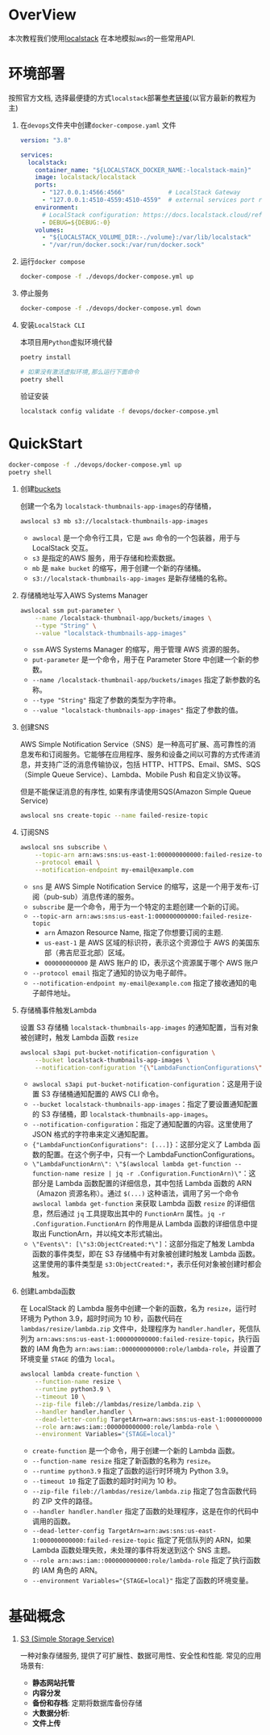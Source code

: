 # OverView

本次教程我们使用[localstack](https://www.localstack.cloud/) 在本地模拟`aws`的一些常用API.



# 环境部署

按照官方文档, 选择最便捷的方式`localstack`部署[参考链接](https://docs.localstack.cloud/getting-started/installation/#docker-compose)(以官方最新的教程为主)

1. 在`devops`文件夹中创建`docker-compose.yaml` 文件

   ```yaml
   version: "3.8"
   
   services:
     localstack:
       container_name: "${LOCALSTACK_DOCKER_NAME:-localstack-main}"
       image: localstack/localstack
       ports:
         - "127.0.0.1:4566:4566"            # LocalStack Gateway
         - "127.0.0.1:4510-4559:4510-4559"  # external services port range
       environment:
         # LocalStack configuration: https://docs.localstack.cloud/references/configuration/
         - DEBUG=${DEBUG:-0}
       volumes:
         - "${LOCALSTACK_VOLUME_DIR:-./volume}:/var/lib/localstack"
         - "/var/run/docker.sock:/var/run/docker.sock"
   ```

2. 运行`docker compose `

   ```bash
   docker-compose -f ./devops/docker-compose.yml up
   ```

3. 停止服务

   ```bash
   docker-compose -f ./devops/docker-compose.yml down
   ```

4. 安装`LocalStack CLI`

   本项目用`Python`虚拟环境代替

   ```bash
   poetry install
   
   # 如果没有激活虚拟环境,那么运行下面命令
   poetry shell
   ```

   验证安装

   ```bash
   localstack config validate -f devops/docker-compose.yml
   ```

# QuickStart

```bash
docker-compose -f ./devops/docker-compose.yml up
poetry shell
```

1. 创建[buckets](https://docs.aws.amazon.com/AmazonS3/latest/userguide/UsingBucket.html)

   创建一个名为 `localstack-thumbnails-app-images`的存储桶，

   ```bash
   awslocal s3 mb s3://localstack-thumbnails-app-images
   ```

   - `awslocal` 是一个命令行工具，它是 `aws` 命令的一个包装器，用于与 LocalStack 交互。
   - `s3` 是指定的AWS 服务，用于存储和检索数据。
   - `mb` 是 `make bucket` 的缩写，用于创建一个新的存储桶。
   - `s3://localstack-thumbnails-app-images` 是新存储桶的名称。

2. 存储桶地址写入AWS Systems Manager

   ```bash
   awslocal ssm put-parameter \
       --name /localstack-thumbnail-app/buckets/images \
       --type "String" \
       --value "localstack-thumbnails-app-images"
   ```

   - `ssm`  AWS Systems Manager 的缩写，用于管理 AWS 资源的服务。
   - `put-parameter` 是一个命令，用于在 Parameter Store 中创建一个新的参数。
   - `--name /localstack-thumbnail-app/buckets/images` 指定了新参数的名称。
   - `--type "String"` 指定了参数的类型为字符串。
   - `--value "localstack-thumbnails-app-images"` 指定了参数的值。

3. 创建SNS

   AWS Simple Notification Service（SNS）是一种高可扩展、高可靠性的消息发布和订阅服务。它能够在应用程序、服务和设备之间以可靠的方式传递消息，并支持广泛的消息传输协议，包括 HTTP、HTTPS、Email、SMS、SQS（Simple Queue Service）、Lambda、Mobile Push 和自定义协议等。

   但是不能保证消息的有序性, 如果有序请使用SQS(Amazon Simple Queue Service)

   ```bash
   awslocal sns create-topic --name failed-resize-topic
   ```

4. 订阅SNS

   ```bash
   awslocal sns subscribe \
       --topic-arn arn:aws:sns:us-east-1:000000000000:failed-resize-topic \
       --protocol email \
       --notification-endpoint my-email@example.com
   ```

   - `sns` 是 AWS Simple Notification Service 的缩写，这是一个用于发布-订阅（pub-sub）消息传递的服务。
   - `subscribe` 是一个命令，用于为一个特定的主题创建一个新的订阅。
   - `--topic-arn arn:aws:sns:us-east-1:000000000000:failed-resize-topic` 
     - `arn` Amazon Resource Name, 指定了你想要订阅的主题.
     - `us-east-1` 是 AWS 区域的标识符，表示这个资源位于 AWS 的美国东部（弗吉尼亚北部）区域。
     - `000000000000` 是 AWS 账户的 ID，表示这个资源属于哪个 AWS 账户
   - `--protocol email` 指定了通知的协议为电子邮件。
   - `--notification-endpoint my-email@example.com` 指定了接收通知的电子邮件地址。

5. 存储桶事件触发Lambda

   设置 S3 存储桶 `localstack-thumbnails-app-images` 的通知配置，当有对象被创建时，触发 Lambda 函数 `resize`

   ```bash
   awslocal s3api put-bucket-notification-configuration \
       --bucket localstack-thumbnails-app-images \
       --notification-configuration "{\"LambdaFunctionConfigurations\": [{\"LambdaFunctionArn\": \"$(awslocal lambda get-function --function-name resize | jq -r .Configuration.FunctionArn)\", \"Events\": [\"s3:ObjectCreated:*\"]}]}"
   ```

   - `awslocal s3api put-bucket-notification-configuration`：这是用于设置 S3 存储桶通知配置的 AWS CLI 命令。
   - `--bucket localstack-thumbnails-app-images`：指定了要设置通知配置的 S3 存储桶，即 `localstack-thumbnails-app-images`。
   - `--notification-configuration`：指定了通知配置的内容。这里使用了 JSON 格式的字符串来定义通知配置。
   - `{"LambdaFunctionConfigurations": [...]}`：这部分定义了 Lambda 函数的配置。在这个例子中，只有一个 LambdaFunctionConfigurations。
   - `\"LambdaFunctionArn\": \"$(awslocal lambda get-function --function-name resize | jq -r .Configuration.FunctionArn)\"`：这部分是 Lambda 函数配置的详细信息，其中包括 Lambda 函数的 ARN（Amazon 资源名称）。通过 `$(...)` 这种语法，调用了另一个命令 `awslocal lambda get-function` 来获取 Lambda 函数 `resize` 的详细信息，然后通过 `jq` 工具提取出其中的 `FunctionArn` 属性。`jq -r .Configuration.FunctionArn` 的作用是从 Lambda 函数的详细信息中提取出 FunctionArn，并以纯文本形式输出。
   - `\"Events\": [\"s3:ObjectCreated:*\"]`：这部分指定了触发 Lambda 函数的事件类型，即在 S3 存储桶中有对象被创建时触发 Lambda 函数。这里使用的事件类型是 `s3:ObjectCreated:*`，表示任何对象被创建时都会触发。

6. 创建Lambda函数

   在 LocalStack 的 Lambda 服务中创建一个新的函数，名为 `resize`，运行时环境为 Python 3.9，超时时间为 10 秒，函数代码在 `lambdas/resize/lambda.zip` 文件中，处理程序为 `handler.handler`，死信队列为 `arn:aws:sns:us-east-1:000000000000:failed-resize-topic`，执行函数的 IAM 角色为 `arn:aws:iam::000000000000:role/lambda-role`，并设置了环境变量 `STAGE` 的值为 `local`。

   ```bash
   awslocal lambda create-function \
       --function-name resize \
       --runtime python3.9 \
       --timeout 10 \
       --zip-file fileb://lambdas/resize/lambda.zip \
       --handler handler.handler \
       --dead-letter-config TargetArn=arn:aws:sns:us-east-1:000000000000:failed-resize-topic \
       --role arn:aws:iam::000000000000:role/lambda-role \
       --environment Variables="{STAGE=local}"
   ```

   - `create-function` 是一个命令，用于创建一个新的 Lambda 函数。
   - `--function-name resize` 指定了新函数的名称为 `resize`。
   - `--runtime python3.9` 指定了函数的运行时环境为 Python 3.9。
   - `--timeout 10` 指定了函数的超时时间为 10 秒。
   - `--zip-file fileb://lambdas/resize/lambda.zip` 指定了包含函数代码的 ZIP 文件的路径。
   - `--handler handler.handler` 指定了函数的处理程序，这是在你的代码中调用的函数。
   - `--dead-letter-config TargetArn=arn:aws:sns:us-east-1:000000000000:failed-resize-topic` 指定了死信队列的 ARN，如果 Lambda 函数处理失败，未处理的事件将发送到这个 SNS 主题。
   - `--role arn:aws:iam::000000000000:role/lambda-role` 指定了执行函数的 IAM 角色的 ARN。
   - `--environment Variables="{STAGE=local}"` 指定了函数的环境变量。

# 基础概念

1. [S3 (Simple Storage Service) ](https://docs.aws.amazon.com/AmazonS3/latest/userguide/Welcome.html)

   一种对象存储服务, 提供了可扩展性、数据可用性、安全性和性能. 常见的应用场景有:

   - **静态网站托管**
   - **内容分发**
   - **备份和存档**: 定期将数据库备份存储
   - **大数据分析**: 
   - **文件上传**







   

   
